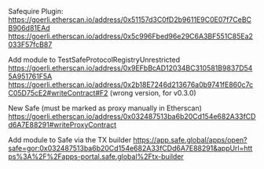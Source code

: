 
Safequire Plugin: 
https://goerli.etherscan.io/address/0x51157d3C0fD2b9611E9C0E07f7CeBCB906d81EAd
https://goerli.etherscan.io/address/0x5c996Fbed96e29C6A3BF551C85Ea2033F57fcB87


Add module to TestSafeProtocolRegistryUnrestricted
https://goerli.etherscan.io/address/0x9EFbBcAD12034BC310581B9837D545A951761F5A
https://goerli.etherscan.io/address/0x2b18E7246d213676a0b9741fE860c7cC05D75cE2#writeContract#F2 (wrong version, for v0.3.0)


New Safe (must be marked as proxy manually in Etherscan)
https://goerli.etherscan.io/address/0x032487513ba6b20Cd154e682A33fCDd6A7E88291#writeProxyContract

Add module to Safe via the TX builder
https://app.safe.global/apps/open?safe=gor:0x032487513ba6b20Cd154e682A33fCDd6A7E88291&appUrl=https%3A%2F%2Fapps-portal.safe.global%2Ftx-builder
